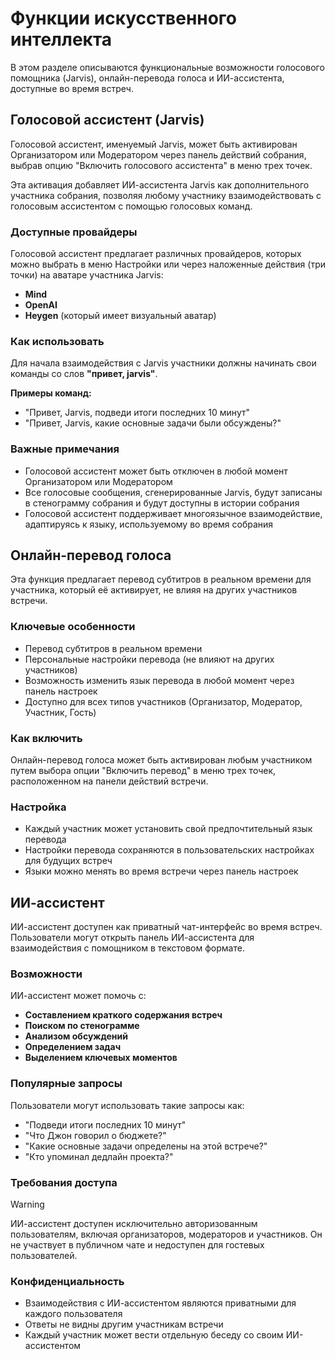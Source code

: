 # Функции искусственного интеллекта

В этом разделе описываются функциональные возможности голосового помощника (Jarvis), онлайн-перевода голоса и ИИ-ассистента, доступные во время встреч.

## Голосовой ассистент (Jarvis)

Голосовой ассистент, именуемый Jarvis, может быть активирован Организатором или Модератором через панель действий собрания, выбрав опцию "Включить голосового ассистента" в меню трех точек.

Эта активация добавляет ИИ-ассистента Jarvis как дополнительного участника собрания, позволяя любому участнику взаимодействовать с голосовым ассистентом с помощью голосовых команд.

### Доступные провайдеры

Голосовой ассистент предлагает различных провайдеров, которых можно выбрать в меню Настройки или через наложенные действия (три точки) на аватаре участника Jarvis:

- **Mind**
- **OpenAI**
- **Heygen** (который имеет визуальный аватар)

### Как использовать

Для начала взаимодействия с Jarvis участники должны начинать свои команды со слов **"привет, jarvis"**.

**Примеры команд:**

- "Привет, Jarvis, подведи итоги последних 10 минут"
- "Привет, Jarvis, какие основные задачи были обсуждены?"

### Важные примечания

- Голосовой ассистент может быть отключен в любой момент Организатором или Модератором
- Все голосовые сообщения, сгенерированные Jarvis, будут записаны в стенограмму собрания и будут доступны в истории собрания
- Голосовой ассистент поддерживает многоязычное взаимодействие, адаптируясь к языку, используемому во время собрания

## Онлайн-перевод голоса

Эта функция предлагает перевод субтитров в реальном времени для участника, который её активирует, не влияя на других участников встречи.

### Ключевые особенности

- Перевод субтитров в реальном времени
- Персональные настройки перевода (не влияют на других участников)
- Возможность изменить язык перевода в любой момент через панель настроек
- Доступно для всех типов участников (Организатор, Модератор, Участник, Гость)

### Как включить

Онлайн-перевод голоса может быть активирован любым участником путем выбора опции "Включить перевод" в меню трех точек, расположенном на панели действий встречи.

### Настройка

- Каждый участник может установить свой предпочтительный язык перевода
- Настройки перевода сохраняются в пользовательских настройках для будущих встреч
- Языки можно менять во время встречи через панель настроек

## ИИ-ассистент

ИИ-ассистент доступен как приватный чат-интерфейс во время встреч. Пользователи могут открыть панель ИИ-ассистента для взаимодействия с помощником в текстовом формате.

### Возможности

ИИ-ассистент может помочь с:

- **Составлением краткого содержания встреч**
- **Поиском по стенограмме**
- **Анализом обсуждений**
- **Определением задач**
- **Выделением ключевых моментов**

### Популярные запросы

Пользователи могут использовать такие запросы как:

- "Подведи итоги последних 10 минут"
- "Что Джон говорил о бюджете?"
- "Какие основные задачи определены на этой встрече?"
- "Кто упоминал дедлайн проекта?"

### Требования доступа

> [!WARNING]
> ИИ-ассистент доступен исключительно авторизованным пользователям, включая организаторов, модераторов и участников. Он не участвует в публичном чате и недоступен для гостевых пользователей.

### Конфиденциальность

- Взаимодействия с ИИ-ассистентом являются приватными для каждого пользователя
- Ответы не видны другим участникам встречи
- Каждый участник может вести отдельную беседу со своим ИИ-ассистентом